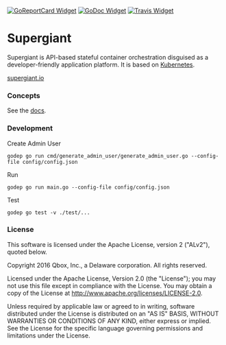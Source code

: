 [![GoReportCard Widget]][GoReportCard] [![GoDoc Widget]][GoDoc] [![Travis Widget]][Travis]

<!-- [![Coverage Status Widget]][Coverage Status] -->

[GoReportCard Widget]: https://goreportcard.com/badge/github.com/supergiant/supergiant
[GoReportCard]: https://goreportcard.com/report/github.com/supergiant/supergiant
[GoDoc]: https://godoc.org/github.com/supergiant/supergiant
[GoDoc Widget]: https://godoc.org/github.com/supergiant/supergiant?status.svg
[Travis]: https://travis-ci.org/supergiant/supergiant
[Travis Widget]: https://travis-ci.org/supergiant/supergiant.svg?branch=master
<!-- [Coverage Status]: https://coveralls.io/github/supergiant/supergiant?branch=master
[Coverage Status Widget]: https://coveralls.io/repos/github/supergiant/supergiant/badge.svg?branch=master -->

# Supergiant

Supergiant is API-based stateful container orchestration disguised as a
developer-friendly application platform. It is based on
[Kubernetes](https://github.com/kubernetes/kubernetes).

[supergiant.io](https://supergiant.io)

### Concepts

See the [docs](docs/v0/apps.md).

### Development

Create Admin User
```shell
godep go run cmd/generate_admin_user/generate_admin_user.go --config-file config/config.json
```

Run
```shell
godep go run main.go --config-file config/config.json
```

Test
```shell
godep go test -v ./test/...
```

### License

This software is licensed under the Apache License, version 2 ("ALv2"), quoted below.

Copyright 2016 Qbox, Inc., a Delaware corporation. All rights reserved.

Licensed under the Apache License, Version 2.0 (the "License"); you may not
use this file except in compliance with the License. You may obtain a copy of
the License at http://www.apache.org/licenses/LICENSE-2.0.

Unless required by applicable law or agreed to in writing, software
distributed under the License is distributed on an "AS IS" BASIS, WITHOUT
WARRANTIES OR CONDITIONS OF ANY KIND, either express or implied. See the
License for the specific language governing permissions and limitations under
the License.
